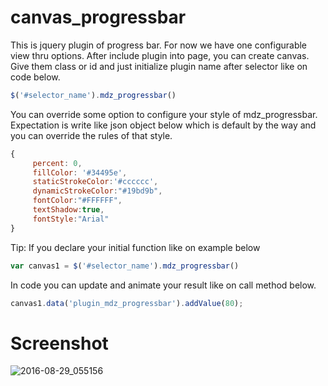 # canvas_progressbar

This is jquery plugin of progress bar. For now we have one configurable view thru options.
After include plugin into page, you can create canvas. 
Give them class or id and just initialize plugin name after selector like on code below.
```javascript
$('#selector_name').mdz_progressbar()
```
You can override some option to configure your style of mdz_progressbar. Expectation is write like json object below which is default by the way and you can override the rules of that style. 
```javascript
{
     percent: 0,
     fillColor: '#34495e',
     staticStrokeColor:'#cccccc',
     dynamicStrokeColor:"#19bd9b",
     fontColor:"#FFFFFF",
     textShadow:true,
     fontStyle:"Arial"
}
```
Tip:
If you declare your initial function like on example below
```javascript
var canvas1 = $('#selector_name').mdz_progressbar()
```
In code you can update and animate your result like on call method below.
```javascript
canvas1.data('plugin_mdz_progressbar').addValue(80);
```

# Screenshot
![2016-08-29_055156](https://cloud.githubusercontent.com/assets/3845100/18040704/35b74e5e-6db1-11e6-81dc-4cfec0f383e9.png)

